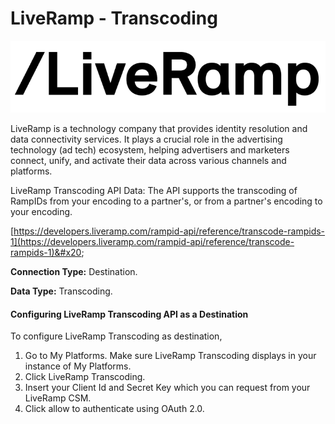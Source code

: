 # LiveRamp - Transcoding

![](<.gitbook/assets/image (29).png>)

LiveRamp is a technology company that provides identity resolution and data connectivity services. It plays a crucial role in the advertising technology (ad tech) ecosystem, helping advertisers and marketers connect, unify, and activate their data across various channels and platforms.

LiveRamp Transcoding API Data: The API supports the transcoding of RampIDs from your encoding to a partner's, or from a partner's encoding to your encoding.

[https://developers.liveramp.com/rampid-api/reference/transcode-rampids-1](https://developers.liveramp.com/rampid-api/reference/transcode-rampids-1)&#x20;

**Connection Type:** Destination.

**Data Type:** Transcoding.

#### Configuring LiveRamp Transcoding API  as a Destination

To configure LiveRamp Transcoding as destination,

1. Go to My Platforms. Make sure LiveRamp Transcoding displays in your instance of My Platforms.
2. Click LiveRamp Transcoding.
3. Insert your Client Id and Secret Key which you can request from your LiveRamp CSM.
4. Click allow to authenticate using OAuth 2.0.
